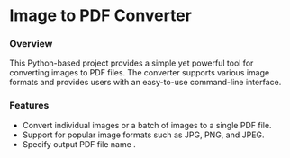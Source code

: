 <h1>Image to PDF Converter</h1>
<h3>Overview</h3>
This Python-based project provides a simple yet powerful tool for converting images to PDF files. The converter supports various image formats and provides users with an easy-to-use command-line interface.

<h3>Features</h3>
<ul>
<LI>Convert individual images or a batch of images to a single PDF file.</LI>
<LI>Support for popular image formats such as JPG, PNG, and JPEG.</LI>
<LI>Specify output PDF file name .</LI>
</ul>
